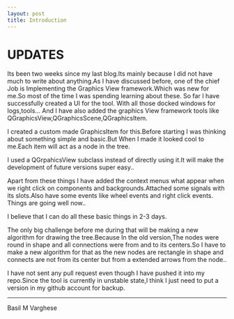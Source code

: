 ```yaml
---
layout: post
title: Introduction
---
```


UPDATES
=======

Its been two weeks since my last blog.Its mainly because I did not have much to write about anything.As I have discussed before, one of the chief Job is Implementing the Graphics View framework.Which was new for me.So most of the time I was spending learning about these.
So far I have successfully created a UI for the tool.
With all those docked windows for logs,tools...
And I have also added the graphics View framework tools like QGraphicsView,QGraphicsScene,QGraphicsItem.

I created a custom made GraphicsItem for this.Before starting I was thinking about something simple and basic.But When I made it looked cool to me.Each item will act  as a node in the tree.

I used a QGrpahicsView subclass instead of directly using it.It will make the development of future versions super easy..

Apart from  these things I have added the context menus what appear when we right click on components and backgrounds.Attached some signals with its slots.Also have some events like wheel events and right click events.
Things are going well now..

I believe that I can do all these basic things in 2-3 days.

The only big challenge before me during that will be making a new algorithm for drawing the tree.Because In the old version,The nodes were round in shape and all connections were from and to its centers.So I have to make a new algorithm for that as the new nodes are rectangle in shape and connects are not from its center but from a extended arrows from the node..

I have not sent any pull request even though I have pushed it into my repo.Since the tool is currently in unstable state,I think I just need to put a version in my github account for backup. 

----------------

Basil M Varghese
